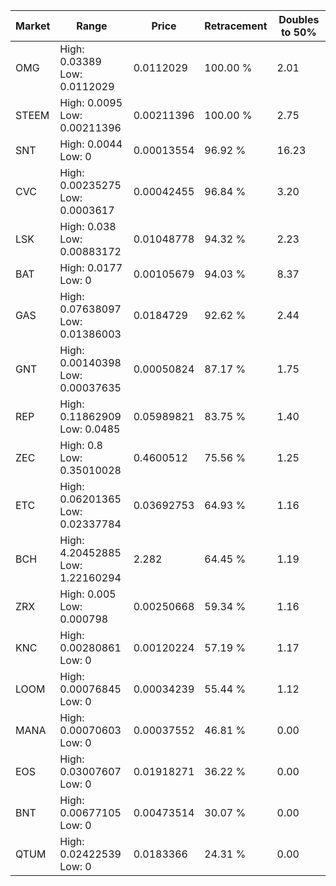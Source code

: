 | Market | Range | Price| Retracement | Doubles to 50% |
| --- | --- | --- | --- | --- |
| OMG | High: 0.03389<br />Low: 0.0112029 | 0.0112029 | 100.00 % | 2.01 |
| STEEM | High: 0.0095<br />Low: 0.00211396 | 0.00211396 | 100.00 % | 2.75 |
| SNT | High: 0.0044<br />Low: 0 | 0.00013554 | 96.92 % | 16.23 |
| CVC | High: 0.00235275<br />Low: 0.0003617 | 0.00042455 | 96.84 % | 3.20 |
| LSK | High: 0.038<br />Low: 0.00883172 | 0.01048778 | 94.32 % | 2.23 |
| BAT | High: 0.0177<br />Low: 0 | 0.00105679 | 94.03 % | 8.37 |
| GAS | High: 0.07638097<br />Low: 0.01386003 | 0.0184729 | 92.62 % | 2.44 |
| GNT | High: 0.00140398<br />Low: 0.00037635 | 0.00050824 | 87.17 % | 1.75 |
| REP | High: 0.11862909<br />Low: 0.0485 | 0.05989821 | 83.75 % | 1.40 |
| ZEC | High: 0.8<br />Low: 0.35010028 | 0.4600512 | 75.56 % | 1.25 |
| ETC | High: 0.06201365<br />Low: 0.02337784 | 0.03692753 | 64.93 % | 1.16 |
| BCH | High: 4.20452885<br />Low: 1.22160294 | 2.282 | 64.45 % | 1.19 |
| ZRX | High: 0.005<br />Low: 0.000798 | 0.00250668 | 59.34 % | 1.16 |
| KNC | High: 0.00280861<br />Low: 0 | 0.00120224 | 57.19 % | 1.17 |
| LOOM | High: 0.00076845<br />Low: 0 | 0.00034239 | 55.44 % | 1.12 |
| MANA | High: 0.00070603<br />Low: 0 | 0.00037552 | 46.81 % | 0.00 |
| EOS | High: 0.03007607<br />Low: 0 | 0.01918271 | 36.22 % | 0.00 |
| BNT | High: 0.00677105<br />Low: 0 | 0.00473514 | 30.07 % | 0.00 |
| QTUM | High: 0.02422539<br />Low: 0 | 0.0183366 | 24.31 % | 0.00 |
